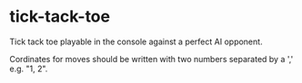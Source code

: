 # tick-tack-toe
Tick tack toe playable in the console against a perfect AI opponent.

Cordinates for moves should be written with two numbers separated by a ',' e.g. "1, 2".

